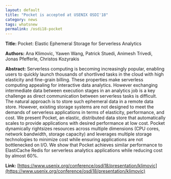 ```yaml
---
layout: default
title: "Pocket is accepted at USENIX OSDI'18"
category: news 
tags: whatsnew
permalink: /osdi18-pocket
---
```


**Title:** Pocket: Elastic Ephemeral Storage for Serverless Analytics

**Authors:** Ana Klimovic, Yawen Wang, Patrick Stuedi, Animesh Trivedi, Jonas Pfefferle, Christos Kozyrakis

**Abstract:** 
Serverless computing is becoming increasingly popular, enabling users to quickly launch thousands of shortlived tasks in the cloud with high elasticity and fine-grain billing. These properties make serverless computing appealing for interactive data analytics. However exchanging intermediate data between execution stages in an analytics job is a key challenge as direct communication between serverless tasks is difficult. The natural approach is to store such ephemeral data in a remote data store. However, existing storage systems are not designed to meet the demands of serverless applications in terms of elasticity, performance, and cost. We present Pocket, an elastic, distributed data store that automatically scales to provide applications with desired performance at low cost. Pocket dynamically rightsizes resources across multiple dimensions (CPU cores, network bandwidth, storage capacity) and leverages multiple storage technologies to minimize cost while ensuring applications are not bottlenecked on I/O. We show that Pocket achieves similar performance to ElastiCache Redis for serverless analytics applications while reducing cost by almost 60%.


**Link:** [https://www.usenix.org/conference/osdi18/presentation/klimovic](https://www.usenix.org/conference/osdi18/presentation/klimovic)
